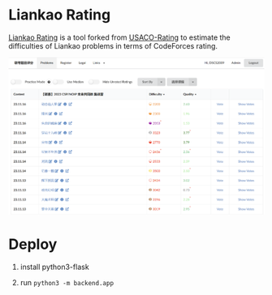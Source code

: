 # Liankao Rating
[Liankao Rating](https://vote2.dscs2009.com/) is a tool forked from [USACO-Rating](https://github.com/CodeTiger927/USACO-Rating) to estimate the difficulties of Liankao problems in terms of CodeForces rating.

![screenshot](./screenshot.png)

# Deploy

1. install python3-flask

2. run `python3 -m backend.app`